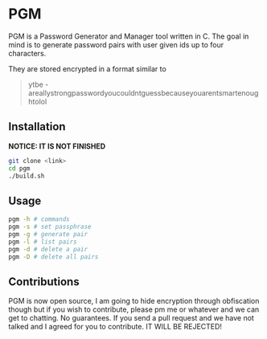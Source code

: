 # PGM
PGM is a Password Generator and Manager tool written in C. The goal in mind is
to generate password pairs with user given ids up to four characters.

They are stored encrypted in a format similar to 
> ytbe - areallystrongpasswordyoucouldntguessbecauseyouarentsmartenoughtolol

## Installation
**NOTICE: IT IS NOT FINISHED**

```bash
git clone <link>
cd pgm
./build.sh
```

## Usage
```bash
pgm -h # commands
pgm -s # set passphrase
pgm -g # generate pair
pgm -l # list pairs
pgm -d # delete a pair
pgm -D # delete all pairs
```

## Contributions
PGM is now open source, I am going to hide encryption through obfiscation though
but if you wish to contribute, please pm me or whatever and we can get to chatting.
No guarantees. If you send a pull request and we have not talked and I agreed
for you to contribute. IT WILL BE REJECTED!
